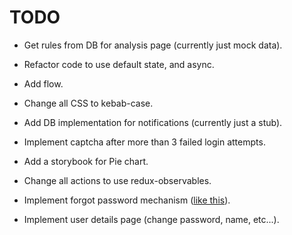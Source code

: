 # TODO

- Get rules from DB for analysis page (currently just mock data).

- Refactor code to use default state, and async.

- Add flow.

- Change all CSS to kebab-case.

- Add DB implementation for notifications (currently just a stub).

- Implement captcha after more than 3 failed login attempts.

- Add a storybook for Pie chart.

- Change all actions to use redux-observables.

- Implement forgot password mechanism ([like this](http://exploreflask.com/en/latest/users.html#forgot-your-password)).

- Implement user details page (change password, name, etc...).
